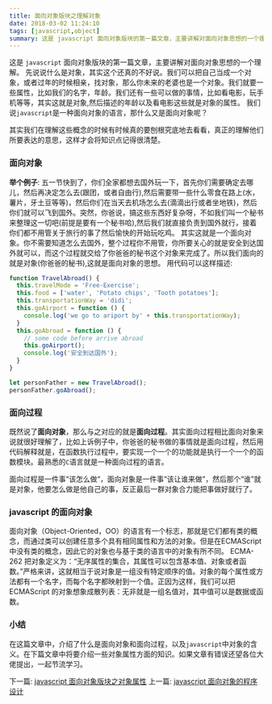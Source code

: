 ```yaml
---
title: 面向对象版块之理解对象
date: 2018-03-02 11:24:10
tags: [javascript,object]
summary: 这是 javascript 面向对象版块的第一篇文章，主要讲解对面向对象思想的一个理解。
---
```

这是 `javascript` 面向对象版块的第一篇文章，主要讲解对面向对象思想的一个理解。
先说说什么是对象，其实这个还真的不好说。我们可以把自己当成一个对象，或者过年的时候相亲，找对象，那么你未来的老婆也是一个对象。我们就要一些属性，比如我们的名字，年龄。我们还有一些可以做的事情，比如看电影，玩手机等等，其实这就是对象,然后描述的年龄以及看电影这些就是对象的属性。
我们说`javascript`是一种面向对象的语言，那什么又是面向对象呢？
<p class='tip'>其实我们在理解这些概念的时候有时候真的要刨根究底地去看看，真正的理解他们所要表达的意思，这样才会将知识点记得很清楚。</p>

### 面向对象
**举个例子**:
五一节快到了，你们全家都想去国外玩一下，首先你们需要确定去哪儿，然后再决定怎么去(跟团，或者自由行),然后需要带一些什么零食在路上(水，薯片，牙土豆等等)，然后你们在当天去机场怎么去(滴滴出行或者坐地铁)，然后你们就可以飞到国外。突然，你爸说，搞这些东西好复杂呀，不如我们叫一个秘书来整理这一切吧(前提是要有一个秘书哈),然后我们就直接负责到国外就行，接着你们都不用管关于旅行的事了然后愉快的开始玩吃鸡。
其实这就是一个面向对象。你不需要知道怎么去国外，整个过程你不用管，你所要关心的就是安全到达国外就可以，而这个过程就交给了你爸爸的秘书这个对象来完成了。所以我们面向的就是对象(你爸爸的秘书),这就是面向对象的思想。
用代码可以这样描述:

``` javascript
function TravelAbroad() {
  this.travelMode = 'Free-Exercise';
  this.food = ['water', 'Potato chips', 'Tooth potatoes'];
  this.transportationWay = 'didi';
  this.goAirport = function () {
    console.log('we go to ariport by' + this.transportationWay);
  }
  this.goAbroad = function () {
    // some code before arrive abroad
    this.goAirport();
    console.log('安全到达国外');
  }
}

let personFather = new TravelAbroad();
personFather.goAbroad();

```
### 面向过程
既然说了**面向对象**，那么与之对应的就是**面向过程**。其实面向过程相比面向对象来说就很好理解了，比如上诉例子中，你爸爸的秘书做的事情就是面向过程，然后用代码解释就是，在函数执行过程中，要实现一个一个的功能就是执行一个一个的函数模块。最熟悉的`C`语言就是一种面向过程的语言。

<p class="tip"> 面向过程是一件事“该怎么做“，面向对象是一件事“该让谁来做”，然后那个“谁”就是对象，他要怎么做是他自己的事，反正最后一群对象合力能把事做好就行了。</p>

### javascript 的面向对象
面向对象（Object-Oriented，OO）的语言有一个标志，那就是它们都有类的概念，而通过类可以创建任意多个具有相同属性和方法的对象。但是在ECMAScript 中没有类的概念，因此它的对象也与基于类的语言中的对象有所不同。
ECMA-262 把对象定义为：“无序属性的集合，其属性可以包含基本值、对象或者函数。”严格来讲，这就相当于说对象是一组没有特定顺序的值。对象的每个属性或方法都有一个名字，而每个名字都映射到一个值。正因为这样，我们可以把 ECMAScript 的对象想象成散列表：无非就是一组名值对，其中值可以是数据或函数。

### 小结
在这篇文章中，介绍了什么是面向对象和面向过程，以及`javascript`中对象的含义。在下篇文章中将要介绍一些对象属性方面的知识。如果文章有错误还望各位大佬提出，一起节流学习。

下一篇: [javascript 面向对象版块之对象属性](https://kuangpf.github.io/blog/2018/03/02/javascript-object-properties/)
上一篇: [javascript 面向对象的程序设计](https://kuangpf.github.io/blog/2018/03/02/javascript-object-oriented/)


